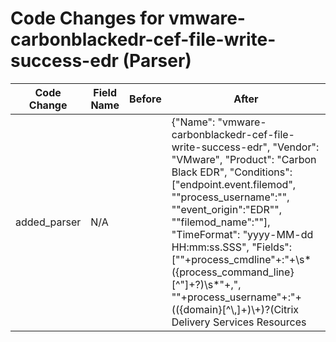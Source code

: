 # Code Changes for vmware-carbonblackedr-cef-file-write-success-edr (Parser)

| Code Change | Field Name | Before | After |
|-------------|------------|--------|-------|
| added_parser | N/A |  | {"Name": "vmware-carbonblackedr-cef-file-write-success-edr", "Vendor": "VMware", "Product": "Carbon Black EDR", "Conditions": ["endpoint.event.filemod", "\"process_username\":\"", "\"event_origin\":\"EDR\"", "\"filemod_name\":\""], "TimeFormat": "yyyy-MM-dd HH:mm:ss.SSS", "Fields": ["\"+process_cmdline\"+:\"+\s*({process_command_line}[^\"]+?)\s*\"+,", "\"+process_username\"+:\"+(({domain}[^\\,]+)\\+)?(Citrix Delivery Services Resources|SYSTEM|NETWORK SERVICE|LOCAL SERVICE|({user}[\w\.\-\!\#\^\~]{1,40}\$?))\"+", "\"+process_pid\"+:({process_id}\d+)", "\"+device_name\"+:\s*\"+(\w+\\+)?({host}[^.\"]+)", "\"+sensor_action\"+:\"+({result}[^\"]+)\"+", "\"+process_path\"+:\"+((?i)(SYSTEM)|({process_path}({process_dir}[^\"]+(\\|\/)+)?({process_name}[^\"]+)))\"", "\"+action\"+:\"+({action}[^\"]+)?\"{0,20}", "\"+parent_cmdline\"+:\"+\s*({parent_process_command_line}[^,\"]+)", "\"+parent_pid\"+:({parent_process_id}\d+)", "\"+process_guid\"+:\"+({process_guid}[^\"]+)?\"{0,20}\,", "\"+parent_guid\"+:\"+({parent_process_guid}[^\"]+)?\"{0,20}\,", "\"+alert_id\"+:\"+({alert_id}[^,]\"+)?\,", "\"+type\"+:\"+({operation_type}[^\"]+)\"+", "\"device_id\"+:\"+({device_id}[^\",]+)", "\"device_external_ip\"+:\"+({dest_ip}((([0-9a-fA-F.]{0,4}):{1,2}){1,7}([0-9a-fA-F]){0,4})|(((25[0-5]|(2[0-4]|1\d|[0-9]|)\d)\.?\b){4}))(:({dest_port}\d+))?", "\"device_timestamp\"+:\"+({time}\d\d\d\d-\d\d-\d\d \d\d:\d\d:\d\d\.\d\d\d)"], "ParserVersion": "v1.0.0"} |